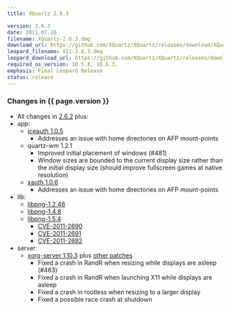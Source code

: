 ```yaml
---
title: XQuartz 2.6.3

version: 2.6.3
date: 2011.07.20
filename: XQuartz-2.6.3.dmg
download_url: https://github.com/XQuartz/XQuartz/releases/download/XQuartz-2.6.3/XQuartz-2.6.3.dmg
leopard_filename: X11-2.6.3.dmg
leopard_download_url: https://github.com/XQuartz/XQuartz/releases/download/XQuartz-2.6.3-Leopard/X11-2.6.3.dmg
required_os_version: 10.5.8, 10.6.3,
emphasis: Final Leopard Release
status: release
---
```


### Changes in {{ page.version }} ###
  * All changes in [2.6.2](XQuartz-2.6.2.html) plus:
  * app:
    * [iceauth 1.0.5](https://lists.freedesktop.org/archives/xorg-announce/2011-May/001668.html)
      * Addresses an issue with home directories on AFP mount-points
    * quartz-wm 1.2.1
      * Improved initial placement of windows (#481)
      * Window sizes are bounded to the current display size rather than the initial display size (should improve fullscreen games at native resolution)
    * [xauth 1.0.6](https://lists.freedesktop.org/archives/xorg-announce/2011-May/001667.html)
      * Addresses an issue with home directories on AFP mount-points
  * lib:
    * [libpng-1.2.46](https://sourceforge.net/mailarchive/forum.php?thread_name=CA%2BPdXcubc%2BH59ORvnBZQ6BN7C7MBm-_i-RV64i2Tg5gzNRFoig%40mail.gmail.com&forum_name=png-mng-announce)
    * [libpng-1.4.8](https://sourceforge.net/mailarchive/forum.php?thread_name=CA%2BPdXcs3H_BaDO88mgX_gjoh9b32eynYYFpLbE853%2BK-8ODknA%40mail.gmail.com&forum_name=png-mng-announce)
    * [libpng-1.5.4](https://sourceforge.net/mailarchive/forum.php?thread_name=CA%2BPdXcs3H_BaDO88mgX_gjoh9b32eynYYFpLbE853%2BK-8ODknA%40mail.gmail.com&forum_name=png-mng-announce)
      * [CVE-2011-2690](https://cve.mitre.org/cgi-bin/cvename.cgi?name=CVE-2011-2690)
      * [CVE-2011-2691](https://cve.mitre.org/cgi-bin/cvename.cgi?name=CVE-2011-2691)
      * [CVE-2011-2692](https://cve.mitre.org/cgi-bin/cvename.cgi?name=CVE-2011-2692)
  * server:
    * [xorg-server 1.10.3](https://lists.freedesktop.org/archives/xorg-announce/2011-July/001710.html) plus [other patches](https://github.com/XQuartz/xorg-server/commits/XQuartz-2.6.3)
      * Fixed a crash in RandR when resizing while displays are asleep (#463)
      * Fixed a crash in RandR when launching X11 while displays are asleep
      * Fixed a crash in rootless when resizing to a larger display
      * Fixed a possible race crash at shutdown
